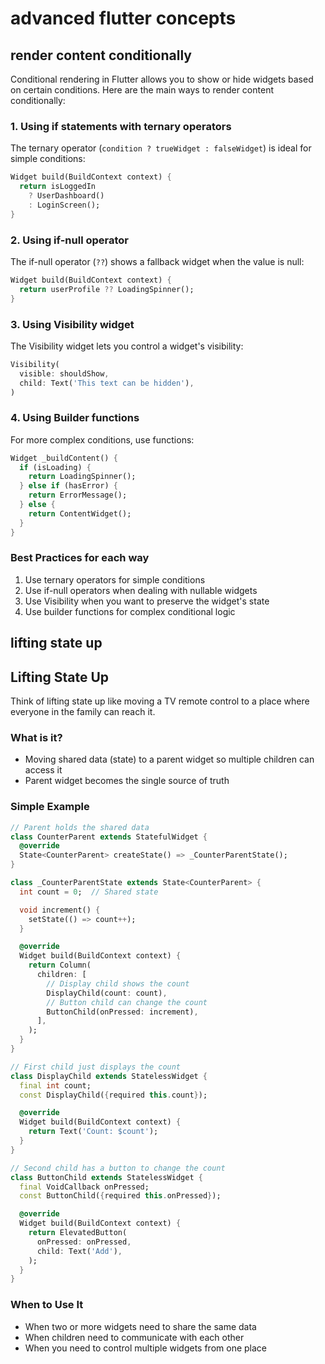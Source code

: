 # advanced flutter concepts

## render content conditionally

Conditional rendering in Flutter allows you to show or hide widgets based on certain conditions. Here are the main ways to render content conditionally:

### 1. Using if statements with ternary operators

The ternary operator (`condition ? trueWidget : falseWidget`) is ideal for simple conditions:

```dart
Widget build(BuildContext context) {
  return isLoggedIn 
    ? UserDashboard() 
    : LoginScreen();
}
```

### 2. Using if-null operator

The if-null operator (`??`) shows a fallback widget when the value is null:

```dart
Widget build(BuildContext context) {
  return userProfile ?? LoadingSpinner();
}
```

### 3. Using Visibility widget

The Visibility widget lets you control a widget's visibility:

```dart
Visibility(
  visible: shouldShow,
  child: Text('This text can be hidden'),
)
```

### 4. Using Builder functions

For more complex conditions, use functions:

```dart
Widget _buildContent() {
  if (isLoading) {
    return LoadingSpinner();
  } else if (hasError) {
    return ErrorMessage();
  } else {
    return ContentWidget();
  }
}
```

### Best Practices for each way

1. Use ternary operators for simple conditions
2. Use if-null operators when dealing with nullable widgets
3. Use Visibility when you want to preserve the widget's state
4. Use builder functions for complex conditional logic

## lifting state up

## Lifting State Up

Think of lifting state up like moving a TV remote control to a place where everyone in the family can reach it.

### What is it?

- Moving shared data (state) to a parent widget so multiple children can access it
- Parent widget becomes the single source of truth

### Simple Example

```dart
// Parent holds the shared data
class CounterParent extends StatefulWidget {
  @override
  State<CounterParent> createState() => _CounterParentState();
}

class _CounterParentState extends State<CounterParent> {
  int count = 0;  // Shared state

  void increment() {
    setState(() => count++);
  }

  @override
  Widget build(BuildContext context) {
    return Column(
      children: [
        // Display child shows the count
        DisplayChild(count: count),
        // Button child can change the count
        ButtonChild(onPressed: increment),
      ],
    );
  }
}

// First child just displays the count
class DisplayChild extends StatelessWidget {
  final int count;
  const DisplayChild({required this.count});

  @override
  Widget build(BuildContext context) {
    return Text('Count: $count');
  }
}

// Second child has a button to change the count
class ButtonChild extends StatelessWidget {
  final VoidCallback onPressed;
  const ButtonChild({required this.onPressed});

  @override
  Widget build(BuildContext context) {
    return ElevatedButton(
      onPressed: onPressed,
      child: Text('Add'),
    );
  }
}
```

### When to Use It

- When two or more widgets need to share the same data
- When children need to communicate with each other
- When you need to control multiple widgets from one place

